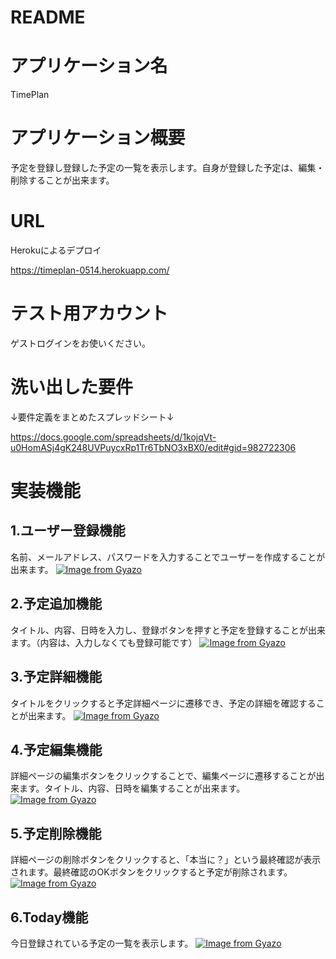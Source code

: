 # README

# アプリケーション名  

TimePlan 

# アプリケーション概要	

予定を登録し登録した予定の一覧を表示します。自身が登録した予定は、編集・削除することが出来ます。

# URL

Herokuによるデプロイ

https://timeplan-0514.herokuapp.com/

# テスト用アカウント

ゲストログインをお使いください。

# 洗い出した要件  

↓要件定義をまとめたスプレッドシート↓

https://docs.google.com/spreadsheets/d/1kojqVt-u0HomASj4gK248UVPuycxRp1Tr6TbNO3xBX0/edit#gid=982722306

# 実装機能 

<h2>1.ユーザー登録機能</h2>

名前、メールアドレス、パスワードを入力することでユーザーを作成することが出来ます。
[![Image from Gyazo](https://i.gyazo.com/c2755a13a23076f27e0e8d688252f07f.jpg)](https://gyazo.com/c2755a13a23076f27e0e8d688252f07f)

<h2>2.予定追加機能</h2>

タイトル、内容、日時を入力し、登録ボタンを押すと予定を登録することが出来ます。（内容は、入力しなくても登録可能です）
[![Image from Gyazo](https://i.gyazo.com/770dee404ceabcdc76d3cee6ceacd9b7.gif)](https://gyazo.com/770dee404ceabcdc76d3cee6ceacd9b7)  

<h2>3.予定詳細機能</h2>  

タイトルをクリックすると予定詳細ページに遷移でき、予定の詳細を確認することが出来ます。
[![Image from Gyazo](https://i.gyazo.com/73ed830052ab6eb4981f733f96e75930.gif)](https://gyazo.com/73ed830052ab6eb4981f733f96e75930)  

<h2>4.予定編集機能</h2>  

詳細ページの編集ボタンをクリックすることで、編集ページに遷移することが出来ます。タイトル、内容、日時を編集することが出来ます。
[![Image from Gyazo](https://i.gyazo.com/9854a0a101069ee4ad4124e729aa2e00.gif)](https://gyazo.com/9854a0a101069ee4ad4124e729aa2e00)

<h2>5.予定削除機能</h2>  

詳細ページの削除ボタンをクリックすると、「本当に？」という最終確認が表示されます。最終確認のOKボタンをクリックすると予定が削除されます。
[![Image from Gyazo](https://i.gyazo.com/224b20cbe5c0eea4b5d300304fc4757b.gif)](https://gyazo.com/224b20cbe5c0eea4b5d300304fc4757b)  

<h2>6.Today機能</h2>  

今日登録されている予定の一覧を表示します。
[![Image from Gyazo](https://i.gyazo.com/f26fa04192c283676bf2895b4928908f.gif)](https://gyazo.com/f26fa04192c283676bf2895b4928908f)

